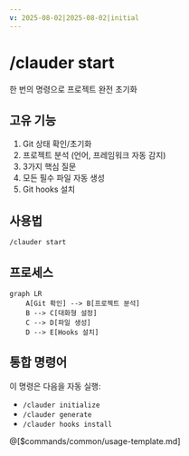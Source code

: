```yaml
---
v: 2025-08-02|2025-08-02|initial
---
```


# /clauder start

한 번의 명령으로 프로젝트 완전 초기화

## 고유 기능
1. Git 상태 확인/초기화
2. 프로젝트 분석 (언어, 프레임워크 자동 감지)
3. 3가지 핵심 질문
4. 모든 필수 파일 자동 생성
5. Git hooks 설치

## 사용법
```
/clauder start
```

## 프로세스
```mermaid
graph LR
    A[Git 확인] --> B[프로젝트 분석]
    B --> C[대화형 설정]
    C --> D[파일 생성]
    D --> E[Hooks 설치]
```

## 통합 명령어
이 명령은 다음을 자동 실행:
- `/clauder initialize`
- `/clauder generate`
- `/clauder hooks install`

@[$commands/common/usage-template.md]
